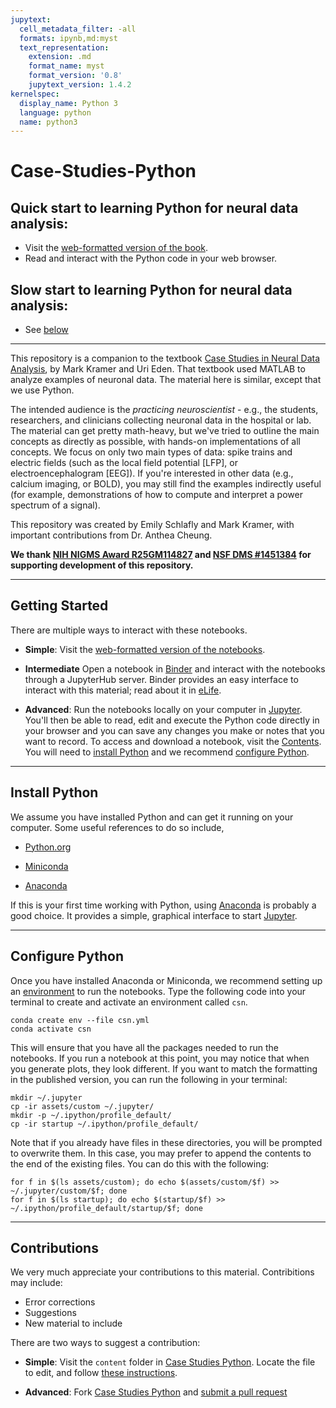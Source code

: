 ```yaml
---
jupytext:
  cell_metadata_filter: -all
  formats: ipynb,md:myst
  text_representation:
    extension: .md
    format_name: myst
    format_version: '0.8'
    jupytext_version: 1.4.2
kernelspec:
  display_name: Python 3
  language: python
  name: python3
---
```


# Case-Studies-Python

## Quick start to learning Python for neural data analysis:

- Visit the [web-formatted version of the book](https://mark-kramer.github.io/Case-Studies-Python/intro.html).
- Read and interact with the Python code in your web browser.

## Slow start to learning Python for neural data analysis:

- See [below](#started)

----
This repository is a companion to the textbook [Case Studies in Neural Data Analysis](https://mitpress.mit.edu/books/case-studies-neural-data-analysis), by Mark Kramer and Uri Eden. That textbook used MATLAB to analyze examples of neuronal data. The material here is  similar, except that we use Python.

The intended audience is the *practicing neuroscientist* - e.g., the students, researchers, and clinicians collecting neuronal data in the hospital or lab.  The material can get pretty math-heavy, but we've tried to outline the main concepts as directly as possible, with hands-on implementations of all concepts.  We focus on only two main types of data: spike trains and electric fields (such as the local field potential [LFP], or electroencephalogram [EEG]).  If you're interested in other data (e.g., calcium imaging, or BOLD), you may still find the examples indirectly useful (for example, demonstrations of how to compute and interpret a power spectrum of a signal).

This repository was created by Emily Schlafly and Mark Kramer, with important contributions from Dr. Anthea Cheung.

**We thank [NIH NIGMS Award R25GM114827](https://projectreporter.nih.gov/project_info_description.cfm?aid=9043612&icde=0) and [NSF DMS #1451384](https://www.nsf.gov/awardsearch/showAward?AWD_ID=1451384) for supporting development of this repository.**

---

## Getting Started[](#started)

There are multiple ways to interact with these notebooks.

- **Simple**: Visit the [web-formatted version of the notebooks](https://mark-kramer.github.io/Case-Studies-Python/intro.html).

- **Intermediate**  Open a notebook in <a href="https://mybinder.org/v2/gh/Mark-Kramer/Case-Studies-Python.git/master?filepath=content">Binder</a> and interact with the notebooks through a JupyterHub server. Binder provides an easy interface to interact with this material; read about it in [eLife](https://elifesciences.org/labs/a7d53a88/toward-publishing-reproducible-computation-with-binder).

- **Advanced**: Run the notebooks locally on your computer in <a href="https://jupyter.org/">Jupyter</a>. You'll then be able to read, edit and execute the Python code directly in your browser and you can save any changes you make or notes that you want to record. To access and download a notebook, visit the [Contents](#contents). You will need to [install Python](#install-python) and we recommend [configure Python](#configure-python).

---

## Install Python

We assume you have installed Python and can get it running on your computer.  Some useful references to do so include,

- [Python.org](https://www.python.org/)

- [Miniconda](https://docs.conda.io/en/latest/miniconda.html)

- [Anaconda](https://www.anaconda.com/products/individual)

If this is your first time working with Python, using [Anaconda](https://www.anaconda.com/products/individual) is probably a good choice. It provides a simple, graphical interface to start [Jupyter](https://jupyter.org/).

--- 

## Configure Python

Once you have installed Anaconda or Miniconda, we recommend setting up an [environment](https://docs.conda.io/projects/conda/en/latest/user-guide/concepts/environments.html) to run the notebooks. Type the following code into your terminal to create and activate an environment called `csn`. 

```
conda create env --file csn.yml
conda activate csn
```

This will ensure that you have all the packages needed to run the notebooks. If you run a notebook at this point, you may notice that when you generate plots, they look different. If you want to match the formatting in the published version, you can run the following in your terminal:

```
mkdir ~/.jupyter
cp -ir assets/custom ~/.jupyter/
mkdir -p ~/.ipython/profile_default/
cp -ir startup ~/.ipython/profile_default/
```

Note that if you already have files in these directories, you will be prompted to overwrite them. In this case, you may prefer to append the contents to the end of the existing files. You can do this with the following:

```
for f in $(ls assets/custom); do echo $(assets/custom/$f) >> ~/.jupyter/custom/$f; done
for f in $(ls startup); do echo $(startup/$f) >> ~/.ipython/profile_default/startup/$f; done
```

---

## Contributions
We very much appreciate your contributions to this material. Contribitions may include:
- Error corrections
- Suggestions
- New material to include

There are two ways to suggest a contribution:

- **Simple**: Visit the `content` folder in [Case Studies Python](https://github.com/Mark-Kramer/Case-Studies-Python/). Locate the file to edit, and follow [these instructions](https://help.github.com/en/github/managing-files-in-a-repository/editing-files-in-another-users-repository).

- **Advanced**: Fork [Case Studies Python](https://github.com/Mark-Kramer/Case-Studies-Python/) and [submit a pull request](https://jarv.is/notes/how-to-pull-request-fork-github/)

```{code-cell} ipython3

```
